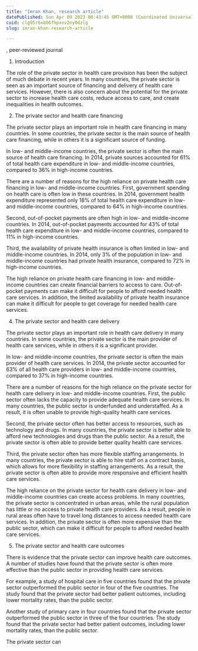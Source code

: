 ```yaml
---
title: "Imran Khan, research article"
datePublished: Sun Apr 09 2023 08:43:45 GMT+0000 (Coordinated Universal Time)
cuid: clg95r6xb06fhpxnv2ny0dzlg
slug: imran-khan-research-article

---
```


, peer-reviewed journal

1. Introduction

The role of the private sector in health care provision has been the subject of much debate in recent years. In many countries, the private sector is seen as an important source of financing and delivery of health care services. However, there is also concern about the potential for the private sector to increase health care costs, reduce access to care, and create inequalities in health outcomes.

2. The private sector and health care financing

The private sector plays an important role in health care financing in many countries. In some countries, the private sector is the main source of health care financing, while in others it is a significant source of funding.

In low- and middle-income countries, the private sector is often the main source of health care financing. In 2014, private sources accounted for 61% of total health care expenditure in low- and middle-income countries, compared to 36% in high-income countries.

There are a number of reasons for the high reliance on private health care financing in low- and middle-income countries. First, government spending on health care is often low in these countries. In 2014, government health expenditure represented only 18% of total health care expenditure in low- and middle-income countries, compared to 64% in high-income countries.

Second, out-of-pocket payments are often high in low- and middle-income countries. In 2014, out-of-pocket payments accounted for 43% of total health care expenditure in low- and middle-income countries, compared to 11% in high-income countries.

Third, the availability of private health insurance is often limited in low- and middle-income countries. In 2014, only 3% of the population in low- and middle-income countries had private health insurance, compared to 72% in high-income countries.

The high reliance on private health care financing in low- and middle-income countries can create financial barriers to access to care. Out-of-pocket payments can make it difficult for people to afford needed health care services. In addition, the limited availability of private health insurance can make it difficult for people to get coverage for needed health care services.

4. The private sector and health care delivery

The private sector plays an important role in health care delivery in many countries. In some countries, the private sector is the main provider of health care services, while in others it is a significant provider.

In low- and middle-income countries, the private sector is often the main provider of health care services. In 2014, the private sector accounted for 63% of all health care providers in low- and middle-income countries, compared to 37% in high-income countries.

There are a number of reasons for the high reliance on the private sector for health care delivery in low- and middle-income countries. First, the public sector often lacks the capacity to provide adequate health care services. In many countries, the public sector is underfunded and understaffed. As a result, it is often unable to provide high-quality health care services.

Second, the private sector often has better access to resources, such as technology and drugs. In many countries, the private sector is better able to afford new technologies and drugs than the public sector. As a result, the private sector is often able to provide better quality health care services.

Third, the private sector often has more flexible staffing arrangements. In many countries, the private sector is able to hire staff on a contract basis, which allows for more flexibility in staffing arrangements. As a result, the private sector is often able to provide more responsive and efficient health care services.

The high reliance on the private sector for health care delivery in low- and middle-income countries can create access problems. In many countries, the private sector is concentrated in urban areas, while the rural population has little or no access to private health care providers. As a result, people in rural areas often have to travel long distances to access needed health care services. In addition, the private sector is often more expensive than the public sector, which can make it difficult for people to afford needed health care services.

5. The private sector and health care outcomes

There is evidence that the private sector can improve health care outcomes. A number of studies have found that the private sector is often more effective than the public sector in providing health care services.

For example, a study of hospital care in five countries found that the private sector outperformed the public sector in four of the five countries. The study found that the private sector had better patient outcomes, including lower mortality rates, than the public sector.

Another study of primary care in four countries found that the private sector outperformed the public sector in three of the four countries. The study found that the private sector had better patient outcomes, including lower mortality rates, than the public sector.

The private sector can